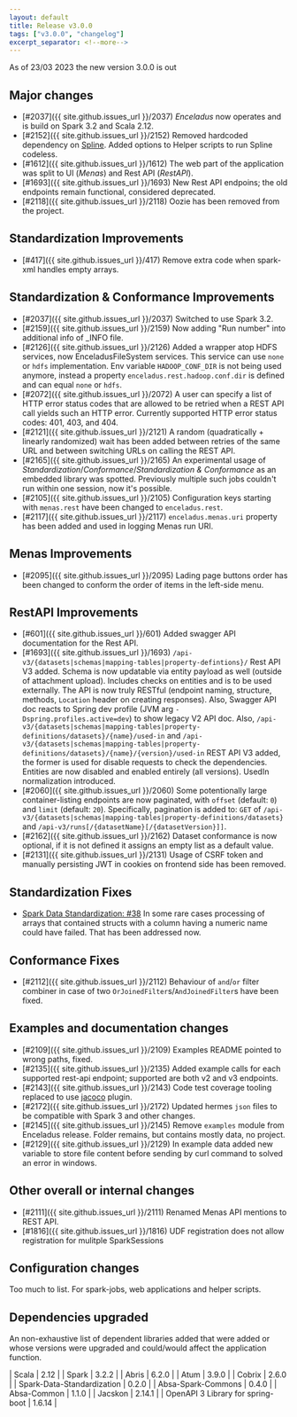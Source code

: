 ```yaml
---
layout: default
title: Release v3.0.0
tags: ["v3.0.0", "changelog"]
excerpt_separator: <!--more-->
---
```


As of 23/03 2023 the new version 3.0.0 is out
<!--more-->

## **Major changes**

- [#2037]({{ site.github.issues_url }}/2037) _Enceladus_ now operates and is build on Spark 3.2 and Scala 2.12.
- [#2152]({{ site.github.issues_url }}/2152) Removed hardcoded dependency on [Spline](https://absaoss.github.io/spline/). Added options to Helper scripts to run Spline codeless.
- [#1612]({{ site.github.issues_url }}/1612) The web part of the application was split to UI (_Menas_) and Rest API (_RestAPI_).
- [#1693]({{ site.github.issues_url }}/1693) New Rest API endpoins; the old endpoints remain functional, considered deprecated.
- [#2118]({{ site.github.issues_url }}/2118) Oozie has been removed from the project.

## Standardization Improvements
- [#417]({{ site.github.issues_url }}/417) Remove extra code when spark-xml handles empty arrays.

## Standardization & Conformance Improvements
- [#2037]({{ site.github.issues_url }}/2037) Switched to use Spark 3.2.
- [#2159]({{ site.github.issues_url }}/2159) Now adding "Run number" into additional info of _INFO file.
- [#2126]({{ site.github.issues_url }}/2126) Added a wrapper atop HDFS services, now EnceladusFileSystem services. This service can use `none` or `hdfs` implementation. Env variable `HADOOP_CONF_DIR` is not being used anymore, instead a property `enceladus.rest.hadoop.conf.dir` is defined and can equal `none` or `hdfs`.
- [#2072]({{ site.github.issues_url }}/2072) A user can specify a list of HTTP error status codes that are allowed to be retried when a REST API call yields such an HTTP error. Currently supported HTTP error status codes: 401, 403, and 404.
- [#2121]({{ site.github.issues_url }}/2121) A random (quadratically + linearly randomized) wait has been added between retries of the same URL and between switching URLs on calling the REST API.
- [#2165]({{ site.github.issues_url }}/2165) An experimental usage of _Standardization_/_Conformance_/_Standardization & Conformance_ as an embedded library was spotted. Previously multiple such jobs couldn't run within one session, now it's possible.
- [#2105]({{ site.github.issues_url }}/2105) Configuration keys starting with `menas.rest` have been changed to `enceladus.rest`.
- [#2117]({{ site.github.issues_url }}/2117) `enceladus.menas.uri` property has been added and used in logging Menas run URI.

## Menas Improvements
- [#2095]({{ site.github.issues_url }}/2095) Lading page buttons order has been changed to conform the order of items in the left-side menu.

## RestAPI Improvements
- [#601]({{ site.github.issues_url }}/601) Added swagger API documentation for the Rest API.
- [#1693]({{ site.github.issues_url }}/1693) `/api-v3/{datasets|schemas|mapping-tables|property-defintions}/` Rest API V3 added.
  Schema is now updatable via entity payload as well (outside of attachment upload).
  Includes checks on entities and is to be used externally.
  The API is now truly RESTful (endpoint naming, structure, methods, `Location` header on creating responses).
  Also, Swagger API doc reacts to Spring dev profile (JVM arg `-Dspring.profiles.active=dev`) to show legacy V2 API doc.
  Also, `/api-v3/{datasets|schemas|mapping-tables|property-definitions/datasets}/{name}/used-in` and `/api-v3/{datasets|schemas|mapping-tables|property-definitions/datasets}/{name}/{version}/used-in` REST API V3 added, the former is used for disable requests to check the dependencies. Entities are now disabled and enabled entirely (all versions).
  UsedIn normalization introduced.
- [#2060]({{ site.github.issues_url }}/2060) Some potentionally large container-listing endpoints are now paginated, with `offset` (default: `0`) and `limit` (default: `20`).
  Specifically, pagination is added to: `GET` of `/api-v3/{datasets|schemas|mapping-tables|property-definitions/datasets}` and `/api-v3/runs[/{datasetName}[/{datasetVersion}]]`.
- [#2162]({{ site.github.issues_url }}/2162) Dataset conformance is now optional, if it is not defined it assigns an empty list as a default value.
- [#2131]({{ site.github.issues_url }}/2131) Usage of CSRF token and manually persisting JWT in cookies on frontend side has been removed.

## Standardization Fixes
- [Spark Data Standardization: #38](https://github.com/AbsaOSS/spark-data-standardization/issues/38) In some rare cases processing of arrays that contained structs with a column having a numeric name could have failed. That has been addressed now. 

## Conformance Fixes
- [#2112]({{ site.github.issues_url }}/2112) Behaviour of `and`/`or` filter combiner in case of two `OrJoinedFilter`s/`AndJoinedFilter`s have been fixed.

## Examples and documentation changes
- [#2109]({{ site.github.issues_url }}/2109) Examples README pointed to wrong paths, fixed.
- [#2135]({{ site.github.issues_url }}/2135) Added example calls for each supported rest-api endpoint; supported are both v2 and v3 endpoints.
- [#2143]({{ site.github.issues_url }}/2143) Code test coverage tooling replaced to use [jacoco](https://github.com/jacoco/jacoco) plugin.
- [#2172]({{ site.github.issues_url }}/2172) Updated hermes `json` files to be compatible with Spark 3 and other changes.
- [#2145]({{ site.github.issues_url }}/2145) Remove `examples` module from Enceladus release. Folder remains, but contains mostly data, no project.
- [#2129]({{ site.github.issues_url }}/2129) In example data added new variable to store file content before sending by curl command to solved an error in windows.

## Other overall or internal changes
- [#2111]({{ site.github.issues_url }}/2111) Renamed Menas API mentions to REST API.
- [#1816]({{ site.github.issues_url }}/1816) UDF registration does not allow registration for mulitple SparkSessions

## Configuration changes
Too much to list. For spark-jobs, web applications and helper scripts. 

## Dependencies upgraded
An non-exhaustive list of dependent libraries added that were added or whose versions were upgraded and could/would 
affect the application function. 

| Scala                             | 2.12   |
| Spark                             | 3.2.2  |
| Abris                             | 6.2.0  |
| Atum                              | 3.9.0  |
| Cobrix                            | 2.6.0  |
| Spark-Data-Standardization        | 0.2.0  |
| Absa-Spark-Commons                | 0.4.0  |
| Absa-Common                       | 1.1.0  |
| Jacskon                           | 2.14.1 |
| OpenAPI 3 Library for spring-boot | 1.6.14 | 
